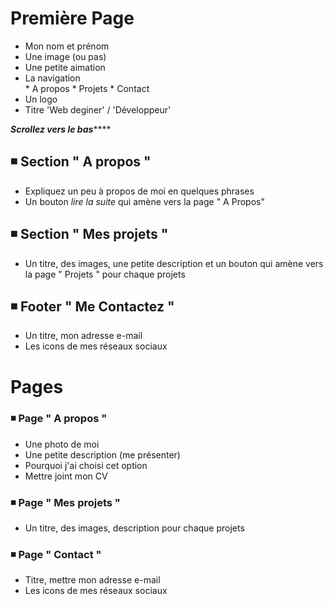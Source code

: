 # Première Page  

* Mon nom et prénom
* Une image (ou pas)
* Une petite aimation
* La navigation  
      * A propos
      * Projets
      * Contact
* Un logo 
* Titre 'Web deginer' / 'Développeur'

***********Scrollez vers le bas***************

## ◾ Section " A propos "

* Expliquez un peu à propos de moi en quelques phrases
* Un bouton *lire la suite*  qui amène vers la page  " A Propos" 

## ◾ Section " Mes projets "

* Un titre, des images, une petite description et un bouton qui amène vers la page " Projets " pour chaque projets

## ◾ Footer " Me Contactez "

* Un titre, mon adresse e-mail 
* Les icons de mes réseaux sociaux

# Pages

### ◾ Page " A propos "

* Une photo de moi
* Une petite description (me présenter)
* Pourquoi j'ai choisi cet option
* Mettre joint mon CV

### ◾ Page " Mes projets "  

* Un titre, des images, description pour chaque projets

### ◾ Page " Contact "  

* Titre, mettre mon adresse e-mail 
* Les icons de mes réseaux sociaux
